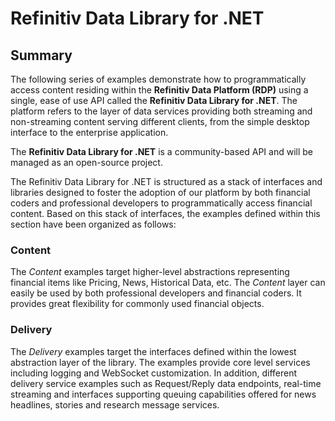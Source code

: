 # Refinitiv Data Library for .NET

## Summary

The following series of examples demonstrate how to programmatically access content residing within the **Refinitiv Data Platform (RDP)** using a single, ease of use API called the **Refinitiv Data Library for .NET**.  The platform refers to the layer of data services providing both streaming and non-streaming content serving different clients, from the simple desktop interface to the enterprise application. 

The **Refinitiv Data Library for .NET** is a community-based API and will be managed as an open-source project.

The Refinitiv Data Library for .NET is structured as a stack of interfaces and libraries designed to foster the adoption of our platform by both financial coders and professional developers to programmatically access financial content.  Based on this stack of interfaces, the examples defined within this section have been organized as follows:

### **Content**

The *Content* examples target higher-level abstractions representing financial items like Pricing, News, Historical Data, etc. The *Content* layer can easily be used by both professional developers and financial coders. It provides great flexibility for commonly used financial objects.

### **Delivery**

The *Delivery* examples target the interfaces defined within the lowest abstraction layer of the library.  The examples provide core level services including logging and WebSocket customization.  In addition, different delivery service examples such as Request/Reply data endpoints, real-time streaming and interfaces supporting queuing capabilities offered for news headlines, stories and research message services.

